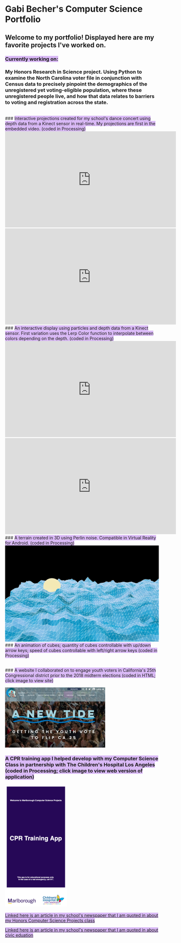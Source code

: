 # **Gabi Becher's Computer Science Portfolio**

## <span>Welcome to my portfolio! Displayed here are my favorite projects I've worked on.</span>

### <span style="background-color:#D9B9F6">Currently working on: </span> 
### <span> My Honors Research in Science project. Using Python to examine the North Carolina voter file in conjunction with Census data to precisely pinpoint the demographics of the unregistered yet voting-eligible population, where these unregistered people live, and how that data relates to barriers to voting and registration across the state.  </span>

<br>
### <span style="background-color:#D9B9F6">Interactive projections created for my school's dance concert using depth data from a Kinect sensor in real-time. My projections are first in the embedded video. (coded in Processing) </span>

<iframe width="560" height="315" src="https://www.youtube.com/embed/nBXnVbHJ61U?start=5" frameborder="0" allow="accelerometer; autoplay; encrypted-media; gyroscope; picture-in-picture" allowfullscreen></iframe>

<iframe width="560" height="315" src="https://www.youtube.com/embed/JTVFNBmRcZ8" frameborder="0" allow="accelerometer; autoplay; encrypted-media; gyroscope; picture-in-picture" allowfullscreen></iframe>

<br>
### <span style="background-color:#D9B9F6">An interactive display using particles and depth data from a Kinect sensor. First variation uses the Lerp Color function to interpolate between colors depending on the depth. (coded in Processing) </span>

<iframe width="560" height="315" src="https://www.youtube.com/embed/8Jt3yuVapsU" frameborder="0" allow="accelerometer; autoplay; encrypted-media; gyroscope; picture-in-picture" allowfullscreen></iframe>

<iframe width="560" height="315" src="https://www.youtube.com/embed/KvlRgRXr55g" frameborder="0" allow="accelerometer; autoplay; encrypted-media; gyroscope; picture-in-picture" allowfullscreen></iframe>

<br>
### <span style="background-color:#D9B9F6">A terrain created in 3D using Perlin noise. Compatible in Virtual Reality for Android. (coded in Processing)</span>

<img src="demoTerrain.png">

<script src="processing.min.js"></script>
<!--<canvas data-processing-sources="terrain/Sphere.pde terrain/terrain.pde"
    style="display:block; margin-left:auto; margin-right:auto;"></canvas>-->

<br>
### <span style="background-color:#D9B9F6">An animation of cubes; quantity of cubes controllable with up/down arrow keys; speed of cubes controllable with left/right arrow keys (coded in Processing)</span>

<script src="processing.min.js"></script>
<canvas data-processing-sources="ProjCube/Cube.pde ProjCube/ProjCube.pde"
    style="display:block; margin-left:auto; margin-right:auto;"></canvas>

<br>
### <span style="background-color:#D9B9F6">A website I collaborated on to engage youth voters in California's 25th Congressional district prior to the 2018 midterm elections (coded in HTML; click image to view site)</span>

<a href="https://www.anewtide.org/" target="_blank"><img src="NewTide.png" style="width:65%; height:65%"></a>

### <span style="background-color:#D9B9F6">A CPR training app I helped develop with my Computer Science Class in partnership with The Children's Hospital Los Angeles (coded in Processing; click image to view web version of application)</span>

<a href="https://kyrakraft.github.io/cprtrainingapp/" target="_blank"><img src="CPRScreenshot.png" style="width:40%; height:40%"></a>

<span style="background-color:#D9B9F6"><a href="https://www.marlborough.org/news/~board/stem/post/from-vr-to-cpr" target="_blank" >Linked here is an article in my school's newspaper that I am quoted in about my Honors Computer Science Projects class</a></span>

<span style="background-color:#D9B9F6"><a href="http://new.theultraviolet.com/wordpress/2019/12/programming-to-inform-politics/" target="_blank" >Linked here is an article in my school's newspaper that I am quoted in about civic eduation</a></span>
